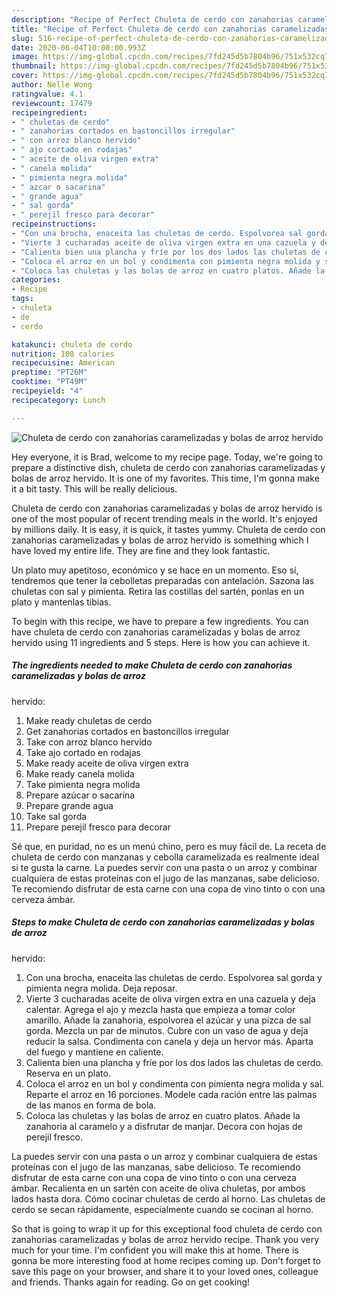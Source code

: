 ```yaml
---
description: "Recipe of Perfect Chuleta de cerdo con zanahorias caramelizadas y bolas de arroz hervido"
title: "Recipe of Perfect Chuleta de cerdo con zanahorias caramelizadas y bolas de arroz hervido"
slug: 516-recipe-of-perfect-chuleta-de-cerdo-con-zanahorias-caramelizadas-y-bolas-de-arroz-hervido
date: 2020-06-04T10:00:00.993Z
image: https://img-global.cpcdn.com/recipes/7fd245d5b7804b96/751x532cq70/chuleta-de-cerdo-con-zanahorias-caramelizadas-y-bolas-de-arroz-hervido-foto-principal.jpg
thumbnail: https://img-global.cpcdn.com/recipes/7fd245d5b7804b96/751x532cq70/chuleta-de-cerdo-con-zanahorias-caramelizadas-y-bolas-de-arroz-hervido-foto-principal.jpg
cover: https://img-global.cpcdn.com/recipes/7fd245d5b7804b96/751x532cq70/chuleta-de-cerdo-con-zanahorias-caramelizadas-y-bolas-de-arroz-hervido-foto-principal.jpg
author: Nelle Wong
ratingvalue: 4.1
reviewcount: 17479
recipeingredient:
- " chuletas de cerdo"
- " zanahorias cortados en bastoncillos irregular"
- " con arroz blanco hervido"
- " ajo cortado en rodajas"
- " aceite de oliva virgen extra"
- " canela molida"
- " pimienta negra molida"
- " azcar o sacarina"
- " grande agua"
- " sal gorda"
- " perejil fresco para decorar"
recipeinstructions:
- "Con una brocha, enaceita las chuletas de cerdo. Espolvorea sal gorda y pimienta negra molida. Deja reposar."
- "Vierte 3 cucharadas aceite de oliva virgen extra en una cazuela y deja calentar. Agrega el ajo y mezcla hasta que empieza a tomar color amarillo. Añade la zanahoria, espolvorea el azúcar y una pizca de sal gorda. Mezcla un par de minutos. Cubre con un vaso de agua y deja reducir la salsa. Condimenta con canela y deja un hervor más. Aparta del fuego y mantiene en caliente."
- "Calienta bien una plancha y fríe por los dos lados las chuletas de cerdo. Reserva en un plato."
- "Coloca el arroz en un bol y condimenta con pimienta negra molida y sal. Reparte el arroz en 16 porciones. Modele cada ración entre las palmas de las manos en forma de bola."
- "Coloca las chuletas y las bolas de arroz en cuatro platos. Añade la zanahoria al caramelo y a disfrutar de manjar. Decora con hojas de perejil fresco."
categories:
- Recipe
tags:
- chuleta
- de
- cerdo

katakunci: chuleta de cerdo 
nutrition: 108 calories
recipecuisine: American
preptime: "PT26M"
cooktime: "PT49M"
recipeyield: "4"
recipecategory: Lunch

---
```



![Chuleta de cerdo con zanahorias caramelizadas y bolas de arroz
hervido](https://img-global.cpcdn.com/recipes/7fd245d5b7804b96/751x532cq70/chuleta-de-cerdo-con-zanahorias-caramelizadas-y-bolas-de-arroz-hervido-foto-principal.jpg)

Hey everyone, it is Brad, welcome to my recipe page. Today, we're going to prepare a distinctive dish, chuleta de cerdo con zanahorias caramelizadas y bolas de arroz
hervido. It is one of my favorites. This time, I'm gonna make it a bit tasty. This will be really delicious.

Chuleta de cerdo con zanahorias caramelizadas y bolas de arroz
hervido is one of the most popular of recent trending meals in the world. It's enjoyed by millions daily. It is easy, it is quick, it tastes yummy. Chuleta de cerdo con zanahorias caramelizadas y bolas de arroz
hervido is something which I have loved my entire life. They are fine and they look fantastic.

Un plato muy apetitoso, económico y se hace en un momento. Eso sí, tendremos que tener la cebolletas preparadas con antelación. Sazona las chuletas con sal y pimienta. Retira las costillas del sartén, ponlas en un plato y mantenlas tibias.


To begin with this recipe, we have to prepare a few ingredients. You can have chuleta de cerdo con zanahorias caramelizadas y bolas de arroz
hervido using 11 ingredients and 5 steps. Here is how you can achieve it.

<!--inarticleads1-->

##### The ingredients needed to make Chuleta de cerdo con zanahorias caramelizadas y bolas de arroz
hervido:

1. Make ready  chuletas de cerdo
1. Get  zanahorias cortados en bastoncillos irregular
1. Take  con arroz blanco hervido
1. Take  ajo cortado en rodajas
1. Make ready  aceite de oliva virgen extra
1. Make ready  canela molida
1. Take  pimienta negra molida
1. Prepare  azúcar o sacarina
1. Prepare  grande agua
1. Take  sal gorda
1. Prepare  perejil fresco para decorar


Sé que, en puridad, no es un menú chino, pero es muy fácil de. La receta de chuleta de cerdo con manzanas y cebolla caramelizada es realmente ideal si te gusta la carne. La puedes servir con una pasta o un arroz y combinar cualquiera de estas proteínas con el jugo de las manzanas, sabe delicioso. Te recomiendo disfrutar de esta carne con una copa de vino tinto o con una cerveza ámbar. 

<!--inarticleads2-->

##### Steps to make Chuleta de cerdo con zanahorias caramelizadas y bolas de arroz
hervido:

1. Con una brocha, enaceita las chuletas de cerdo. Espolvorea sal gorda y pimienta negra molida. Deja reposar.
1. Vierte 3 cucharadas aceite de oliva virgen extra en una cazuela y deja calentar. Agrega el ajo y mezcla hasta que empieza a tomar color amarillo. Añade la zanahoria, espolvorea el azúcar y una pizca de sal gorda. Mezcla un par de minutos. Cubre con un vaso de agua y deja reducir la salsa. Condimenta con canela y deja un hervor más. Aparta del fuego y mantiene en caliente.
1. Calienta bien una plancha y fríe por los dos lados las chuletas de cerdo. Reserva en un plato.
1. Coloca el arroz en un bol y condimenta con pimienta negra molida y sal. Reparte el arroz en 16 porciones. Modele cada ración entre las palmas de las manos en forma de bola.
1. Coloca las chuletas y las bolas de arroz en cuatro platos. Añade la zanahoria al caramelo y a disfrutar de manjar. Decora con hojas de perejil fresco.


La puedes servir con una pasta o un arroz y combinar cualquiera de estas proteínas con el jugo de las manzanas, sabe delicioso. Te recomiendo disfrutar de esta carne con una copa de vino tinto o con una cerveza ámbar. Recalienta en un sartén con aceite de oliva chuletas, por ambos lados hasta dora. Cómo cocinar chuletas de cerdo al horno. Las chuletas de cerdo se secan rápidamente, especialmente cuando se cocinan al horno. 

So that is going to wrap it up for this exceptional food chuleta de cerdo con zanahorias caramelizadas y bolas de arroz
hervido recipe. Thank you very much for your time. I'm confident you will make this at home. There is gonna be more interesting food at home recipes coming up. Don't forget to save this page on your browser, and share it to your loved ones, colleague and friends. Thanks again for reading. Go on get cooking!
